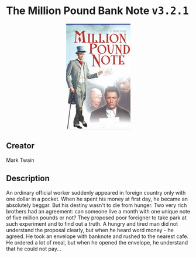 
# The Million Pound Bank Note <kbd>v3.2.1</kbd>

<center>
  <img src="./cover-1024.jpg"/>
</center>

## Creator
Mark Twain

## Description
<p>An ordinary official worker suddenly appeared in foreign country only with one dollar in a pocket. When he spent his money at first day, he became an absolutely beggar. But his destiny wasn't to die from hunger. Two very rich brothers had an agreement: can someone live a month with one unique note of five million pounds or not? They proposed poor foreigner to take park at such experiment and to find out a truth. A hungry and tired man did not understand the proposal clearly, but when he heard word money - he agreed. He took an envelope with banknote and rushed to the nearest cafe. He ordered a lot of meal, but when he opened the envelope, he understand that he could not pay…</p>

